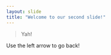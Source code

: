 ```yaml
---
layout: slide
title: "Welcome to our second slide!"
---
```


> Yah!

Use the left arrow to go back!
